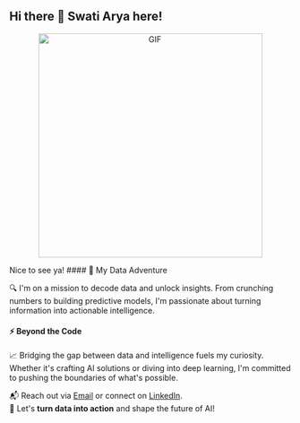 ## Hi there 👋 Swati Arya here!
<p align="center">
  <img src="https://gfycat.com/piercinglimpcopperhead.gif" alt="GIF" width="400" />
</p>
Nice to see ya!
#### 🌟 My Data Adventure

🔍 I'm on a mission to decode data and unlock insights. From crunching numbers to building predictive models, I'm passionate about turning information into actionable intelligence.

#### ⚡ Beyond the Code

📈 Bridging the gap between data and intelligence fuels my curiosity. Whether it's crafting AI solutions or diving into deep learning, I'm committed to pushing the boundaries of what's possible.



📬 Reach out via <a href="arya.swati.01@gmail.com">Email</a> or connect on <a href="https://www.linkedin.com/in/swati-arya-182351192/">LinkedIn</a>.<br>
  🌟 Let's <b>turn data into action</b> and shape the future of AI!




<!--
**swatiarya01/swatiarya01** is a ✨ _special_ ✨ repository because its `README.md` (this file) appears on your GitHub profile.

Here are some ideas to get you started:

- 🔭 I’m currently working on ...
- 🌱 I’m currently learning ...
- 👯 I’m looking to collaborate on ...
- 🤔 I’m looking for help with ...
- 💬 Ask me about ...
- 📫 How to reach me: ...
- 😄 Pronouns: ...
- ⚡ Fun fact: ...
-->
